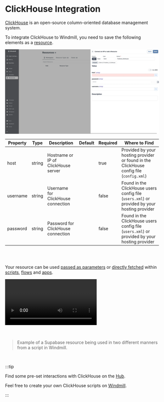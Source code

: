 # ClickHouse Integration

[ClickHouse](https://clickhouse.com/) is an open-source column-oriented database management system.

To integrate ClickHouse to Windmill, you need to save the following elements as a [resource](../core_concepts/3_resources_and_types/index.mdx).

![Add ClickHouse Resource](../assets/integrations/add-clickhouse.png.webp)

| Property | Type   | Description                         | Default | Required | Where to Find                                                                                |
| -------- | ------ | ----------------------------------- | ------- | -------- | -------------------------------------------------------------------------------------------- |
| host     | string | Hostname or IP of ClickHouse server |         | true     | Provided by your hosting provider or found in the ClickHouse config file (`config.xml`)      |
| username | string | Username for ClickHouse connection  |         | false    | Found in the ClickHouse users config file (`users.xml`) or provided by your hosting provider |
| password | string | Password for ClickHouse connection  |         | false    | Found in the ClickHouse users config file (`users.xml`) or provided by your hosting provider |

<br/><br/>

Your resource can be used [passed as parameters](../core_concepts/3_resources_and_types/index.mdx#passing-resources-as-parameters-to-scripts-preferred) or [directly fetched](../core_concepts/3_resources_and_types/index.mdx#fetching-them-from-within-a-script-by-using-the-wmill-client-in-the-respective-language) within [scripts](../script_editor/index.mdx), [flows](../flows/1_flow_editor.mdx) and [apps](../apps/0_app_editor/index.mdx).

<video
	className="border-2 rounded-lg object-cover w-full h-full dark:border-gray-800"
	controls
	src="/videos/add_resources_variables.mp4"
/>

<br/>

> Example of a Supabase resource being used in two different manners from a script in Windmill.

<br/>

:::tip

Find some pre-set interactions with ClickHouse on the [Hub](https://hub.windmill.dev/integrations/clickhouse).

Feel free to create your own ClickHouse scripts on [Windmill](../getting_started/00_how_to_use_windmill/index.mdx).

:::
